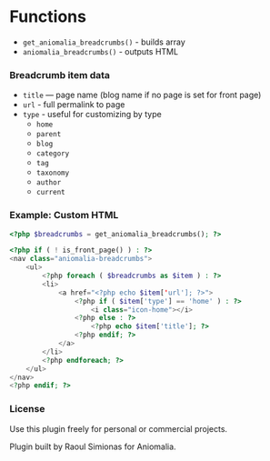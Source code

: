 # Functions

* `get_aniomalia_breadcrumbs()` - builds array
* `aniomalia_breadcrumbs()` - outputs HTML


### Breadcrumb item data

* `title` — page name (blog name if no page is set for front page)
* `url` - full permalink to page
* `type` - useful for customizing by type
	* `home`
	* `parent`
	* `blog`
	* `category`
	* `tag`
	* `taxonomy`
	* `author`
	* `current`


### Example: Custom HTML

```PHP
<?php $breadcrumbs = get_aniomalia_breadcrumbs(); ?>

<?php if ( ! is_front_page() ) : ?>
<nav class="aniomalia-breadcrumbs">
	<ul>
		<?php foreach ( $breadcrumbs as $item ) : ?>
		<li> 
			<a href="<?php echo $item['url']; ?>">
				<?php if ( $item['type'] == 'home' ) : ?>
					<i class="icon-home"></i>
				<?php else : ?>
					<?php echo $item['title']; ?>
				<?php endif; ?>
			</a>
		</li>
		<?php endforeach; ?>
	</ul>
</nav>
<?php endif; ?>
```


### License

Use this plugin freely for personal or commercial projects. 

Plugin built by Raoul Simionas for Aniomalia.